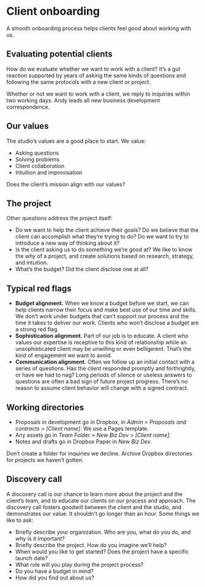 # Client onboarding

A smooth onboarding process helps clients feel good about working with us.

## Evaluating potential clients

How do we evaluate whether we want to work with a client? It’s a gut reaction supported by years of asking the same kinds of questions and following the same protocols with a new client or project.

Whether or not we want to work with a client, we reply to inquiries within two working days. Andy leads all new business development correspondence.

## Our values

The studio’s values are a good place to start. We value:

- Asking questions
- Solving problems
- Client collaboration
- Intuition and improvisation

Does the client’s mission align with our values?

## The project

Other questions address the project itself:

- Do we want to help the client achieve their goals? Do we believe that the client can accomplish what they’re trying to do? Do we want to try to introduce a new way of thinking about it?
- Is the client asking us to do something we’re good at? We like to know the _why_ of a project, and create  solutions based on research, strategy, and intuition.
- What’s the budget? Did the client disclose one at all?

## Typical red flags

- **Budget alignment.** When we know a budget before we start, we can help clients narrow their focus and make best use of our time and skills. We don’t work under budgets that can’t support our process and the time it takes to deliver our work. Clients who won’t disclose a budget are a strong red flag. 
- **Sophistication alignment.** Part of our job is to educate. A client who values our expertise is receptive to this kind of relationship while an unsophisticated client may be unwilling or even belligerent. That’s the kind of engagement we want to avoid.
- **Communication alignment.** Often we follow up an initial contact with a series of questions. Has the client responded promptly and forthrightly, or have we had to nag? Long periods of silence or useless answers to questions are often a bad sign of future project progress. There’s no reason to assume client behavior will change with a signed contract.

## Working directories

- Proposals in development go in Dropbox, in _Admin > Proposals and contracts > [Client name]_. We use a Pages template.
- Any assets go in _Team Folder > New Biz Dev > [Client name]_.
- Notes and drafts go in Dropbox Paper in _New Biz Dev_.

Don’t create a folder for inquiries we decline. Archive Dropbox directories for projects we haven’t gotten.

## Discovery call

A discovery call is our chance to learn more about the project and the client’s team, and to educate our clients on our process and approach. The discovery call fosters goodwill between the client and the studio, and demonstrates our value. It shouldn’t go longer than an hour. Some things we like to ask:

- Briefly describe your organization. Who are you, what do you do, and why is it important?
- Briefly describe the project. How do you imagine we’ll help?
- When would you like to get started? Does the project have a specific launch date?
- What role will you play during the project process?
- Do you have a budget in mind? 
- How did you find out about us?





